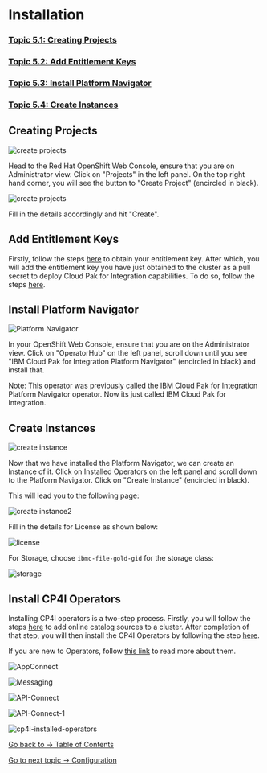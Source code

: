 # Installation

### [Topic 5.1: Creating Projects](README.md#creating-projects)
### [Topic 5.2: Add Entitlement Keys](README.md#add-entitlement-keys)
### [Topic 5.3: Install Platform Navigator](README.md#install-platform-navigator)
### [Topic 5.4: Create Instances](README.md#create-instances)

## Creating Projects 

![create projects](img/createproject1.png)

Head to the Red Hat OpenShift Web Console, ensure that you are on Administrator view. Click on "Projects" in the left panel. On the top right hand corner, you will see the button to "Create Project" (encircled in black).

![create projects](img/createproject2.png)

Fill in the details accordingly and hit "Create". 

## Add Entitlement Keys

Firstly, follow the steps [here](https://www.ibm.com/docs/en/cloud-paks/cp-integration/2021.4?topic=installing-applying-your-entitlement-key-online-installation#obtaining-your-entitlement-key) to obtain your entitlement key. After which, you will add the entitlement key you have just obtained to the cluster as a pull secret to deploy Cloud Pak for Integration capabilities. To do so, follow the steps [here](https://www.ibm.com/docs/en/cloud-paks/cp-integration/2021.4?topic=installing-applying-your-entitlement-key-online-installation#applying-pull-secret__web-console).

## Install Platform Navigator

![Platform Navigator](img/platform-navigator.png)

In your OpenShift Web Console, ensure that you are on the Administrator view. Click on "OperatorHub" on the left panel, scroll down until you see "IBM Cloud Pak for Integration Platform Navigator" (encircled in black) and install that. 

Note: This operator was previously called the IBM Cloud Pak for Integration Platform Navigator operator. Now its just called IBM Cloud Pak for Integration.

## Create Instances

![create instance](img/createinstance1.png)

Now that we have installed the Platform Navigator, we can create an Instance of it. Click on Installed Operators on the left panel and scroll down to the Platform Navigator. Click on "Create Instance" (encircled in black). 

This will lead you to the following page:

![create instance2](img/createinstance2.png)

Fill in the details for License as shown below:

![license](img/instance-license.png)

For Storage, choose `ibmc-file-gold-gid` for the storage class:

![storage](img/instance-storage.png)

## Install CP4I Operators

Installing CP4I operators is a two-step process. Firstly, you will follow the steps [here](https://www.ibm.com/docs/en/cloud-paks/cp-integration/2020.2?topic=installation-adding-online-catalog-sources-cluster) to add online catalog sources to a cluster. After completion of that step, you will then install the CP4I Operators by following the step [here](https://www.ibm.com/docs/en/cloud-paks/cp-integration/2020.2?topic=installation). 

If you are new to Operators, follow [this link](https://www.ibm.com/docs/en/openshift?source=https%3A%2F%2Fdocs.openshift.com%2Fcontainer-platform%2F4.4%2Foperators%2Folm-what-operators-are.html&referrer=SSGT7J_20.2%2Finstall%2Finstall.html) to read more about them. 

![AppConnect](img/AppConnect.png)

![Messaging](img/Messaging.png)

![API-Connect](img/APIConnect.png)

![API-Connect-1](img/API-Connect-1.png)

![cp4i-installed-operators](img/InstalledOperators.png)


[Go back to -> Table of Contents](../README.md)

[Go to next topic -> Configuration](../Configuration/README.md)
